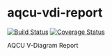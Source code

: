 # aqcu-vdi-report


[![Build Status](https://travis-ci.org/USGS-CIDA/aqcu-vdi-report.svg?branch=master)](https://travis-ci.org/USGS-CIDA/aqcu-vdi-report) [![Coverage Status](https://coveralls.io/repos/github/USGS-CIDA/aqcu-vdi-report/badge.svg?branch=master)](https://coveralls.io/github/USGS-CIDA/aqcu-vdi-report?branch=master)

AQCU V-Diagram Report

